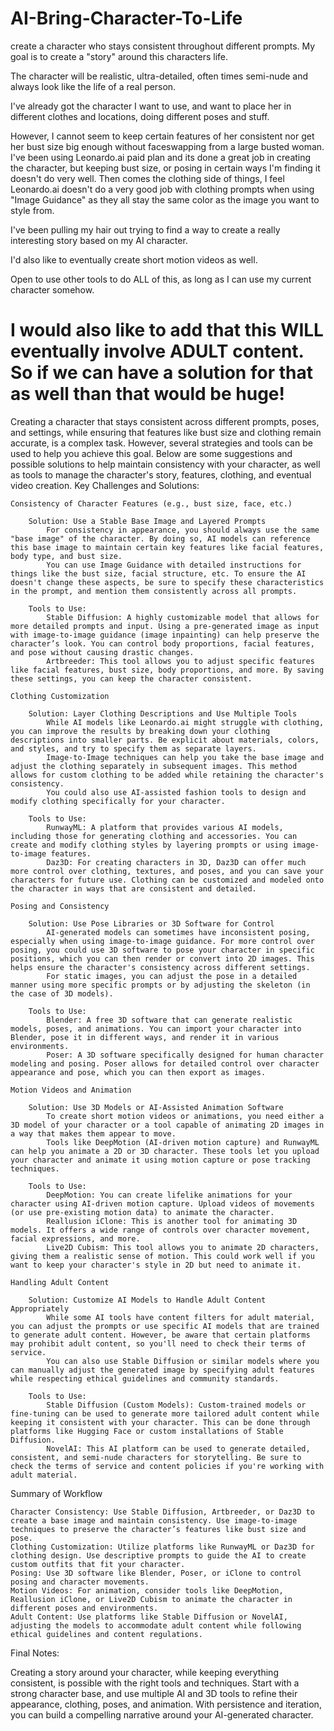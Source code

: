 # AI-Bring-Character-To-Life
create a character who stays consistent throughout different prompts. My goal is to create a "story" around this characters life.

The character will be realistic, ultra-detailed, often times semi-nude and always look like the life of a real person.

I've already got the character I want to use, and want to place her in different clothes and locations, doing different poses and stuff.

However, I cannot seem to keep certain features of her consistent nor get her bust size big enough without faceswapping from a large busted woman. I've been using Leonardo.ai paid plan and its done a great job in creating the character, but keeping bust size, or posing in certain ways I'm finding it doesn't do very well. Then comes the clothing side of things, I feel Leonardo.ai doesn't do a very good job with clothing prompts when using "Image Guidance" as they all stay the same color as the image you want to style from.

I've been pulling my hair out trying to find a way to create a really interesting story based on my AI character.

I'd also like to eventually create short motion videos as well.

Open to use other tools to do ALL of this, as long as I can use my current character somehow.

I would also like to add that this WILL eventually involve ADULT content. So if we can have a solution for that as well than that would be huge!
=====================
Creating a character that stays consistent across different prompts, poses, and settings, while ensuring that features like bust size and clothing remain accurate, is a complex task. However, several strategies and tools can be used to help you achieve this goal. Below are some suggestions and possible solutions to help maintain consistency with your character, as well as tools to manage the character's story, features, clothing, and eventual video creation.
Key Challenges and Solutions:

    Consistency of Character Features (e.g., bust size, face, etc.)

        Solution: Use a Stable Base Image and Layered Prompts
            For consistency in appearance, you should always use the same "base image" of the character. By doing so, AI models can reference this base image to maintain certain key features like facial features, body type, and bust size.
            You can use Image Guidance with detailed instructions for things like the bust size, facial structure, etc. To ensure the AI doesn't change these aspects, be sure to specify these characteristics in the prompt, and mention them consistently across all prompts.

        Tools to Use:
            Stable Diffusion: A highly customizable model that allows for more detailed prompts and input. Using a pre-generated image as input with image-to-image guidance (image inpainting) can help preserve the character’s look. You can control body proportions, facial features, and pose without causing drastic changes.
            Artbreeder: This tool allows you to adjust specific features like facial features, bust size, body proportions, and more. By saving these settings, you can keep the character consistent.

    Clothing Customization

        Solution: Layer Clothing Descriptions and Use Multiple Tools
            While AI models like Leonardo.ai might struggle with clothing, you can improve the results by breaking down your clothing descriptions into smaller parts. Be explicit about materials, colors, and styles, and try to specify them as separate layers.
            Image-to-Image techniques can help you take the base image and adjust the clothing separately in subsequent images. This method allows for custom clothing to be added while retaining the character's consistency.
            You could also use AI-assisted fashion tools to design and modify clothing specifically for your character.

        Tools to Use:
            RunwayML: A platform that provides various AI models, including those for generating clothing and accessories. You can create and modify clothing styles by layering prompts or using image-to-image features.
            Daz3D: For creating characters in 3D, Daz3D can offer much more control over clothing, textures, and poses, and you can save your characters for future use. Clothing can be customized and modeled onto the character in ways that are consistent and detailed.

    Posing and Consistency

        Solution: Use Pose Libraries or 3D Software for Control
            AI-generated models can sometimes have inconsistent posing, especially when using image-to-image guidance. For more control over posing, you could use 3D software to pose your character in specific positions, which you can then render or convert into 2D images. This helps ensure the character's consistency across different settings.
            For static images, you can adjust the pose in a detailed manner using more specific prompts or by adjusting the skeleton (in the case of 3D models).

        Tools to Use:
            Blender: A free 3D software that can generate realistic models, poses, and animations. You can import your character into Blender, pose it in different ways, and render it in various environments.
            Poser: A 3D software specifically designed for human character modeling and posing. Poser allows for detailed control over character appearance and pose, which you can then export as images.

    Motion Videos and Animation

        Solution: Use 3D Models or AI-Assisted Animation Software
            To create short motion videos or animations, you need either a 3D model of your character or a tool capable of animating 2D images in a way that makes them appear to move.
            Tools like DeepMotion (AI-driven motion capture) and RunwayML can help you animate a 2D or 3D character. These tools let you upload your character and animate it using motion capture or pose tracking techniques.

        Tools to Use:
            DeepMotion: You can create lifelike animations for your character using AI-driven motion capture. Upload videos of movements (or use pre-existing motion data) to animate the character.
            Reallusion iClone: This is another tool for animating 3D models. It offers a wide range of controls over character movement, facial expressions, and more.
            Live2D Cubism: This tool allows you to animate 2D characters, giving them a realistic sense of motion. This could work well if you want to keep your character's style in 2D but need to animate it.

    Handling Adult Content

        Solution: Customize AI Models to Handle Adult Content Appropriately
            While some AI tools have content filters for adult material, you can adjust the prompts or use specific AI models that are trained to generate adult content. However, be aware that certain platforms may prohibit adult content, so you'll need to check their terms of service.
            You can also use Stable Diffusion or similar models where you can manually adjust the generated image by specifying adult features while respecting ethical guidelines and community standards.

        Tools to Use:
            Stable Diffusion (Custom Models): Custom-trained models or fine-tuning can be used to generate more tailored adult content while keeping it consistent with your character. This can be done through platforms like Hugging Face or custom installations of Stable Diffusion.
            NovelAI: This AI platform can be used to generate detailed, consistent, and semi-nude characters for storytelling. Be sure to check the terms of service and content policies if you're working with adult material.

Summary of Workflow

    Character Consistency: Use Stable Diffusion, Artbreeder, or Daz3D to create a base image and maintain consistency. Use image-to-image techniques to preserve the character’s features like bust size and pose.
    Clothing Customization: Utilize platforms like RunwayML or Daz3D for clothing design. Use descriptive prompts to guide the AI to create custom outfits that fit your character.
    Posing: Use 3D software like Blender, Poser, or iClone to control posing and character movements.
    Motion Videos: For animation, consider tools like DeepMotion, Reallusion iClone, or Live2D Cubism to animate the character in different poses and environments.
    Adult Content: Use platforms like Stable Diffusion or NovelAI, adjusting the models to accommodate adult content while following ethical guidelines and content regulations.

Final Notes:

Creating a story around your character, while keeping everything consistent, is possible with the right tools and techniques. Start with a strong character base, and use multiple AI and 3D tools to refine their appearance, clothing, poses, and animation. With persistence and iteration, you can build a compelling narrative around your AI-generated character.
